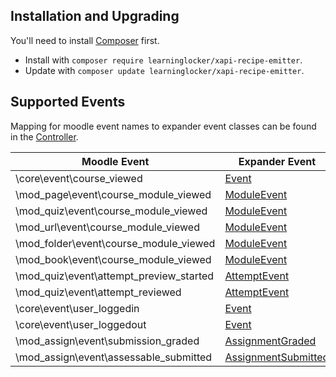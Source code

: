## Installation and Upgrading
You'll need to install [Composer](https://getcomposer.org/) first.

- Install with `composer require learninglocker/xapi-recipe-emitter`.
- Update with `composer update learninglocker/xapi-recipe-emitter`.


## Supported Events
Mapping for moodle event names to expander event classes can be found in the [Controller](../src/Controller.php).

Moodle Event | Expander Event
--- | ---
\core\event\course_viewed | [Event](../src/events/Event.php)
\mod_page\event\course_module_viewed | [ModuleEvent](../src/events/ModuleEvent.php)
\mod_quiz\event\course_module_viewed | [ModuleEvent](../src/events/ModuleEvent.php)
\mod_url\event\course_module_viewed | [ModuleEvent](../src/events/ModuleEvent.php)
\mod_folder\event\course_module_viewed | [ModuleEvent](../src/events/ModuleEvent.php)
\mod_book\event\course_module_viewed | [ModuleEvent](../src/events/ModuleEvent.php)
\mod_quiz\event\attempt_preview_started | [AttemptEvent](../src/events/AttemptEvent.php)
\mod_quiz\event\attempt_reviewed | [AttemptEvent](../src/events/AttemptEvent.php)
\core\event\user_loggedin | [Event](../src/events/Event.php)
\core\event\user_loggedout | [Event](../src/events/Event.php)
\mod_assign\event\submission_graded | [AssignmentGraded](../src/events/AssignmentGraded.php)
\mod_assign\event\assessable_submitted | [AssignmentSubmitted](../src/events/AssignmentSubmitted.php)
